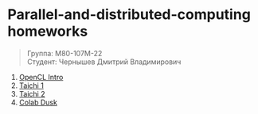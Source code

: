 # Parallel-and-distributed-computing homeworks
>Группа: М80-107М-22\
>Студент: Чернышев Дмитрий Владимирович

1. [OpenCL Intro]()
2. [Taichi 1]()
3. [Taichi 2]()
4. [Colab Dusk](https://colab.research.google.com/drive/1brPiixMA1-Q_Xjh3QM3Zau0_ri54r0nC#scrollTo=ZRQGPiIKMegx)
